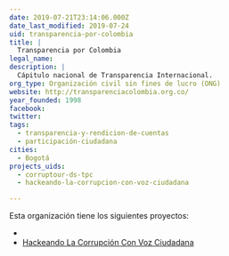 ```yaml
---
date: 2019-07-21T23:14:06.000Z
date_last_modified: 2019-07-24
uid: transparencia-por-colombia
title: |
  Transparencia por Colombia
legal_name: 
description: |
  Cápitulo nacional de Transparencia Internacional.
org_type: Organización civil sin fines de lucro (ONG)
website: http://transparenciacolombia.org.co/
year_founded: 1998
facebook: 
twitter: 
tags:
  - transparencia-y-rendicion-de-cuentas
  - participación-ciudadana
cities: 
  - Bogotá
projects_uids:
  - corruptour-ds-tpc
  - hackeando-la-corrupcion-con-voz-ciudadana

---
```


Esta organización tiene los siguientes proyectos:

- [](/proyectos/corruptour-ds-tpc)
- [Hackeando La Corrupción Con Voz Ciudadana](/proyectos/hackeando-la-corrupcion-con-voz-ciudadana)
